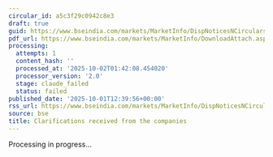 ```yaml
---
circular_id: a5c3f29c0942c8e3
draft: true
guid: https://www.bseindia.com/markets/MarketInfo/DispNoticesNCirculars.aspx?Noticeid={C591D8E5-E85F-4A12-9E20-1FC9E0281172}&noticeno=20251001-42&dt=10/01/2025&icount=42&totcount=83&flag=0
pdf_url: https://www.bseindia.com/markets/MarketInfo/DownloadAttach.aspx?id=20251001-42&attachedId=d4c7387d-5ea2-4a6f-b278-af398cc06416
processing:
  attempts: 1
  content_hash: ''
  processed_at: '2025-10-02T01:42:08.454020'
  processor_version: '2.0'
  stage: claude_failed
  status: failed
published_date: '2025-10-01T12:39:56+00:00'
rss_url: https://www.bseindia.com/markets/MarketInfo/DispNoticesNCirculars.aspx?Noticeid={C591D8E5-E85F-4A12-9E20-1FC9E0281172}&noticeno=20251001-42&dt=10/01/2025&icount=42&totcount=83&flag=0
source: bse
title: Clarifications received from the companies
---
```


Processing in progress...
